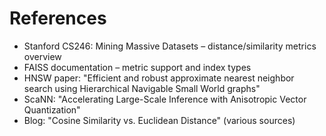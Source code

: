 # References

- Stanford CS246: Mining Massive Datasets – distance/similarity metrics overview
- FAISS documentation – metric support and index types
- HNSW paper: "Efficient and robust approximate nearest neighbor search using Hierarchical Navigable Small World graphs"
- ScaNN: "Accelerating Large-Scale Inference with Anisotropic Vector Quantization"
- Blog: "Cosine Similarity vs. Euclidean Distance" (various sources)
